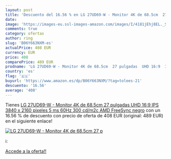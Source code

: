 ```yaml
---
layout: post
title: 'Descuento del 16.56 % en LG 27UD69-W - Monitor 4K de 68.5cm  27 p'
date: 
image: 'https://images-eu.ssl-images-amazon.com/images/I/4181jEhj8EL._SL200_.jpg'
comments: true
category: ofertas
author: ring
slug: 'B06Y663NXM-es'
actualPrice: 408 EUR
currency: EUR
price: 408
comparePrice: 489 EUR
prodname: 'LG 27UD69-W - Monitor 4K de 68.5cm  27 pulgadas  UHD 16:9  IPS 3840 x 2160 pixeles  5 ms  60Hz  300 cd/m2c  AMD FreeSync   negro'
country: 'es'
flag: '🇪🇸'
buyurl: 'https://www.amazon.es/dp/B06Y663NXM/?tag=tolees-21'
descuento: '16.56'
average: '408'
---
```


Tienes [LG 27UD69-W - Monitor 4K de 68.5cm  27 pulgadas  UHD 16:9  IPS 3840 x 2160 pixeles  5 ms  60Hz  300 cd/m2c  AMD FreeSync   negro](https://www.amazon.es/dp/B06Y663NXM/?tag=tolees-21) con un 16.56 % de descuento con precio de oferta de 408 EUR (original: 489 EUR) en el siguiente enlace!

[![LG 27UD69-W - Monitor 4K de 68.5cm  27 p](https://images-eu.ssl-images-amazon.com/images/I/4181jEhj8EL._SL200_.jpg)](https://www.amazon.es/dp/B06Y663NXM/?tag=tolees-21)

ℹ️:


[Accede a la oferta!!](https://www.amazon.es/dp/B06Y663NXM/?tag=tolees-21)
